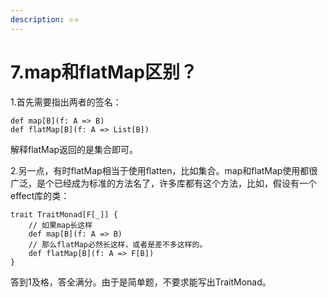 ```yaml
---
description: ⭐️⭐️
---
```


# 7.map和flatMap区别？

1.首先需要指出两者的签名：

```
def map[B](f: A => B)
def flatMap[B](f: A => List[B])
```

解释flatMap返回的是集合即可。

2.另一点，有时flatMap相当于使用flatten，比如集合。map和flatMap使用都很广泛，是个已经成为标准的方法名了，许多库都有这个方法，比如，假设有一个effect库的类：

```
trait TraitMonad[F[_]] {
    // 如果map长这样
    def map[B](f: A => B)
    // 那么flatMap必然长这样，或者是差不多这样的。
    def flatMap[B](f: A => F[B])
}
```

答到1及格，答全满分。由于是简单题，不要求能写出TraitMonad。

